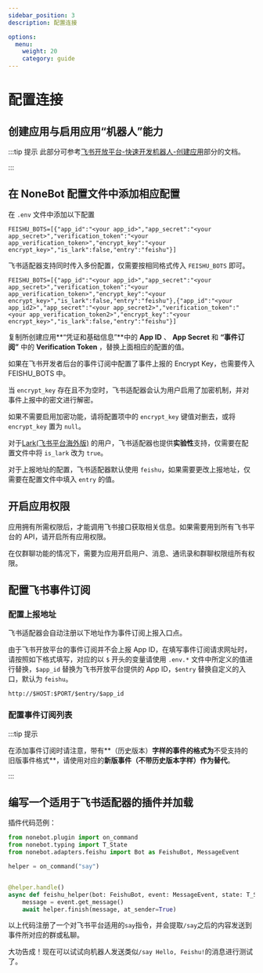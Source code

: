 ```yaml
---
sidebar_position: 3
description: 配置连接

options:
  menu:
    weight: 20
    category: guide
---
```


# 配置连接

## 创建应用与启用应用“机器人”能力

:::tip 提示
此部分可参考[飞书开放平台-快速开发机器人-创建应用](https://open.feishu.cn/document/home/develop-a-bot-in-5-minutes/create-an-app)部分的文档。

:::

## 在 NoneBot 配置文件中添加相应配置

在 `.env` 文件中添加以下配置

```
FEISHU_BOTS=[{"app_id":"<your app_id>","app_secret":"<your app_secret>","verification_token":"<your app_verification_token>","encrypt_key":"<your encrypt_key>","is_lark":false,"entry":"feishu"}]
```

飞书适配器支持同时传入多份配置，仅需要按相同格式传入 `FEISHU_BOTS` 即可。

```
FEISHU_BOTS=[{"app_id":"<your app_id>","app_secret":"<your app_secret>","verification_token":"<your app_verification_token>","encrypt_key":"<your encrypt_key>","is_lark":false,"entry":"feishu"},{"app_id":"<your app_id2>","app_secret":"<your app_secret2>","verification_token":"<your app_verification_token2>","encrypt_key":"<your encrypt_key>","is_lark":false,"entry":"feishu"}]
```

复制所创建应用**“凭证和基础信息”**中的 **App ID** 、 **App Secret** 和 **“事件订阅”** 中的 **Verification Token** ，替换上面相应的配置的值。

如果在飞书开发者后台的事件订阅中配置了事件上报的 Encrypt Key，也需要传入 FEISHU_BOTS 中。

当 `encrypt_key` 存在且不为空时，飞书适配器会认为用户启用了加密机制，并对事件上报中的密文进行解密。

如果不需要启用加密功能，请将配置项中的 `encrypt_key` 键值对删去，或将 `encrypt_key` 置为 `null`。

对于[Lark(飞书平台海外版)](https://www.larksuite.com) 的用户，飞书适配器也提供**实验性**支持，仅需要在配置文件中将 `is_lark` 改为 `true`。

对于上报地址的配置，飞书适配器默认使用 `feishu`，如果需要更改上报地址，仅需要在配置文件中填入 `entry` 的值。

## 开启应用权限

应用拥有所需权限后，才能调用飞书接口获取相关信息。如果需要用到所有飞书平台的 API，请开启所有应用权限。

在仅群聊功能的情况下，需要为应用开启用户、消息、通讯录和群聊权限组所有权限。

## 配置飞书事件订阅

### 配置上报地址

飞书适配器会自动注册以下地址作为事件订阅上报入口点。

由于飞书开放平台的事件订阅并不会上报 App ID，在填写事件订阅请求网址时，请按照如下格式填写，对应的以 `$` 开头的变量请使用 `.env.*` 文件中所定义的值进行替换，`$app_id` 替换为飞书开放平台提供的 App ID，`$entry` 替换自定义的入口，默认为 `feishu`。

```
http://$HOST:$PORT/$entry/$app_id
```

### 配置事件订阅列表

:::tip 提示

在添加事件订阅时请注意，带有**（历史版本）**字样的事件的格式为**不受支持的旧版事件格式**，请使用对应的**新版事件（不带历史版本字样）作为替代**。

:::

## 编写一个适用于飞书适配器的插件并加载

插件代码范例：

```python
from nonebot.plugin import on_command
from nonebot.typing import T_State
from nonebot.adapters.feishu import Bot as FeishuBot, MessageEvent

helper = on_command("say")


@helper.handle()
async def feishu_helper(bot: FeishuBot, event: MessageEvent, state: T_State):
    message = event.get_message()
    await helper.finish(message, at_sender=True)
```

以上代码注册了一个对飞书平台适用的`say`指令，并会提取`/say`之后的内容发送到事件所对应的群或私聊。

大功告成！现在可以试试向机器人发送类似`/say Hello, Feishu!`的消息进行测试了。
